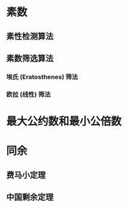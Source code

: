 # 素数
## 素性检测算法

## 素数筛选算法
### 埃氏 (Eratosthenes) 筛法
### 欧拉 (线性) 筛法

# 最大公约数和最小公倍数

# 同余
## 费马小定理
## 中国剩余定理
